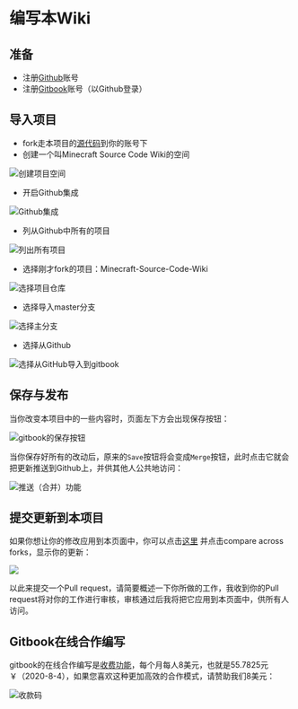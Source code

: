 # 编写本Wiki

## 准备

* 注册[Github](https://github.com)账号
* 注册[Gitbook](https://www.gitbook.com/)账号（以Github登录）

## 导入项目

* fork走本项目的[源代码](https://github.com/WangTingZheng/Minecraft-Source-Code-Wiki)到你的账号下
* 创建一个叫Minecraft Source Code Wiki的空间

![&#x521B;&#x5EFA;&#x9879;&#x76EE;&#x7A7A;&#x95F4;](../../.gitbook/assets/create-project.png)

* 开启Github集成

![Github&#x96C6;&#x6210;](../../.gitbook/assets/gitbook-github.png)

* 列从Github中所有的项目

![&#x5217;&#x51FA;&#x6240;&#x6709;&#x9879;&#x76EE;](../../.gitbook/assets/list-project-github.png)

* 选择刚才fork的项目：Minecraft-Source-Code-Wiki

![&#x9009;&#x62E9;&#x9879;&#x76EE;&#x4ED3;&#x5E93;](../../.gitbook/assets/selection-project-github.png)

* 选择导入master分支

![&#x9009;&#x62E9;&#x4E3B;&#x5206;&#x652F;](../../.gitbook/assets/branch-github-sync.png)

* 选择从Github

![&#x9009;&#x62E9;&#x4ECE;GitHub&#x5BFC;&#x5165;&#x5230;gitbook](../../.gitbook/assets/content-github-gitbook.png)

## 保存与发布

当你改变本项目中的一些内容时，页面左下方会出现保存按钮：

![gitbook&#x7684;&#x4FDD;&#x5B58;&#x6309;&#x94AE;](../../.gitbook/assets/gitbook-save.png)

当你保存好所有的改动后，原来的`Save`按钮将会变成`Merge`按钮，此时点击它就会把更新推送到Github上，并供其他人公共地访问：

![&#x63A8;&#x9001;&#xFF08;&#x5408;&#x5E76;&#xFF09;&#x529F;&#x80FD;](../../.gitbook/assets/gitbook-merge.png)

## 提交更新到本项目

如果你想让你的修改应用到本页面中，你可以点击[这里](https://github.com/WangTingZheng/Minecraft-Source-Code-Wiki/compare) 并点击compare across forks，显示你的更新：

![](../../.gitbook/assets/github-fork-pull-request.png)

以此来提交一个Pull request，请简要概述一下你所做的工作，我收到你的Pull request将对你的工作进行审核，审核通过后我将把它应用到本页面中，供所有人访问。

## Gitbook在线合作编写

gitbook的在线合作编写是[收费功能](https://www.gitbook.com/pricing)，每个月每人8美元，也就是55.7825元￥（2020-8-4），如果您喜欢这种更加高效的合作模式，请赞助我们8美元：

![&#x6536;&#x6B3E;&#x7801;](../../.gitbook/assets/mm_facetoface_collect_qrcode_1596558960966.png)










